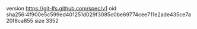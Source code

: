 version https://git-lfs.github.com/spec/v1
oid sha256:4f900e5c599ed401251d029f3085c0be69774cee711e2ade435ce7a20f8ca855
size 3352
